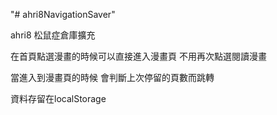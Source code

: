 "# ahri8NavigationSaver"  


ahri8
松鼠症倉庫擴充

在首頁點選漫畫的時候可以直接進入漫畫頁
不用再次點選閱讀漫畫

當進入到漫畫頁的時候
會判斷上次停留的頁數而跳轉

資料存留在localStorage